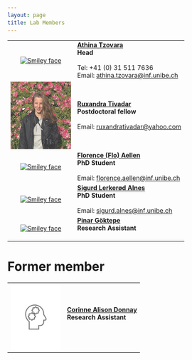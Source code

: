 ```yaml
---
layout: page
title: Lab Members
---
```

|||
|:---:|:---|
|<a href="https://aath0.github.io/menu/atzovara.html"><img align="center" src="https://raw.githubusercontent.com/aath0/aath0.github.io/master/assets/img/TzovaraAthina_Picture.jpg" alt="Smiley face"/></a> | **[Athina Tzovara](https://aath0.github.io/menu/atzovara.html)** <br/> **Head**<br/><br/>Tel: +41 (0) 31 511 7636<br/>Email: athina.tzovara@inf.unibe.ch|
|<a href="https://aath0.github.io/menu/rtivadar.html"><img align="center" src="https://raw.githubusercontent.com/aath0/aath0.github.io/master/assets/img/RuxandraTivadar_Picture.jpg" alt="Smiley face"/> | **[Ruxandra Tivadar](https://aath0.github.io/menu/rtivadar.html)** <br/> **Postdoctoral fellow**<br/><br/>Email: ruxandrativadar@yahoo.com|
|<a href="https://aath0.github.io/menu/FAellen.html"><img align="center" src="https://raw.githubusercontent.com/aath0/aath0.github.io/master/assets/img/FlorenceAellen_Picture.jpeg" alt="Smiley face"/> | **[Florence (Flo) Aellen](https://aath0.github.io/menu/FAellen.html)** <br/> **PhD Student**<br/><br/>Email: florence.aellen@inf.unibe.ch|
|<a href="https://aath0.github.io/menu/salnes.html"><img align="center" src="https://raw.githubusercontent.com/aath0/aath0.github.io/master/assets/img/AlnesSigurd_Picture.jpg" alt="Smiley face"/> | **[Sigurd Lerkerød Alnes](https://aath0.github.io/menu/salnes.html)** <br/> **PhD Student**<br/><br/>Email: sigurd.alnes@inf.unibe.ch|
|<a href="https://aath0.github.io/menu/pgoektepe.html"><img align="center" src="https://raw.githubusercontent.com/aath0/aath0.github.io/master/assets/img/GoktepePinar_Picture.jpg" alt="Smiley face"/> | **[Pinar Göktepe](https://aath0.github.io/menu/pgoektepe.html)** <br/> **Research Assistant**<br/><br/>|

# Former member

| | |
|:---:|:---|
|<img align="center" src="https://raw.githubusercontent.com/ccneuro/ccneuro.github.io/master/assets/img/posts/Brainy2.jpg" alt="Smiley face"/> | **<a href="https://aath0.github.io/">Corinne Alison Donnay</a>** <br/> **Research Assistant**<br/><br/> |



 
